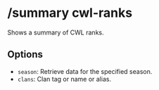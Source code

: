 # /summary cwl-ranks

Shows a summary of CWL ranks.

## Options

- `season`: Retrieve data for the specified season.
- `clans`: Clan tag or name or alias.

